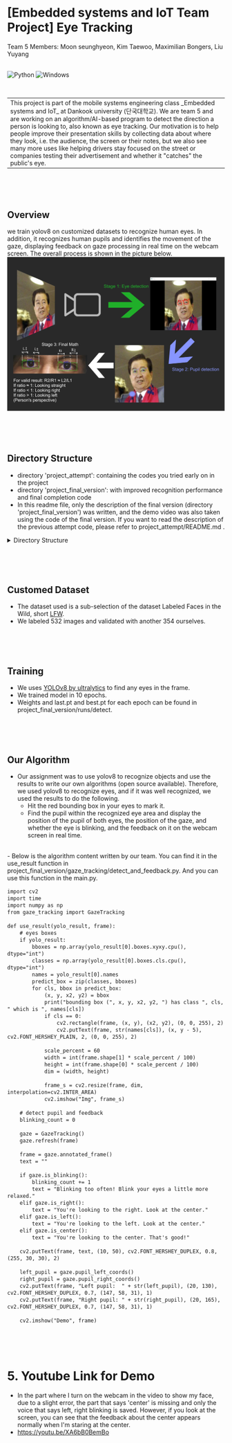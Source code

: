#  [Embedded systems and IoT Team Project] Eye Tracking
Team 5 Members: Moon seunghyeon, Kim Taewoo, Maximilian Bongers, Liu Yuyang
<br/><br/>

![Python](https://img.shields.io/badge/Code-Python3.9-blue)
![Windows](https://img.shields.io/badge/Platform-Windows-purple)

<br/>
<table>
    <tr>
        <td>This project is part of the mobile systems engineering class _Embedded systems and IoT_ at Dankook university (단국대학교). We are team 5 and are working on an algorithm/AI-based program to detect the direction a person is looking to, also known as eye tracking. Our motivation is to help people improve their presentation skills by collecting data about where they look, i.e. the audience, the screen or their notes, but we also see many more uses like helping drivers stay focused on the street or companies testing their advertisement and whether it "catches" the public's eye.</td>
    </tr>
</table>

<br/><br/><br/>

## Overview
we train yolov8 on customized datasets to recognize human eyes. In addition, it recognizes human pupils and identifies the movement of the gaze, displaying feedback on gaze processing in real time on the webcam screen. The overall process is shown in the picture below.  
![Concept poster of the steps involved in detecting the person's eyes and where they look](/team5-poster.png)

<br/><br/><br/>

## Directory Structure
- directory 'project_attempt': containing the codes you tried early on in the project  
- directory 'project_final_version': with improved recognition performance and final completion code
- In this readme file, only the description of the final version (directory 'project_final_version') was written, and the demo video was also taken using the code of the final version. If you want to read the description of the previous attempt code, please refer to project_attempt/README.md .
<details>
  <summary>Directory Structure</summary>
IoT_team5/  <br/>
└─ project_attempt/  <br/>
   └─ customed_dataset/  <br/>
      └─ images/  <br/>
         └─ train/  <br/>
         └─ val/  <br/>
      └─ labels/  <br/>
      └─ dataset.yaml  <br/>
   └─ best.pt  <br/>
   └─ eye_and_pupil_detect.py  <br/>
   └─ main.py  <br/>
   └─ summary.log  <br/>
   └─ train.ipynb  <br/>
└─ project_final_version/  <br/>
   └─ dataset/  <br/>
      └─ images/  <br/>
      └─ labels/  <br/>
      └─ dataset.yaml  <br/>
   └─ gaze_tracking/  <br/>
      └─ __init__.py  <br/>
      └─ calibration.py  <br/>
      └─ detect_and_feedback.py  <br/>
      └─ eye.py  <br/>
      └─ gaze_tracking.py  <br/>
      └─ pupil.py  <br/>
      └─ shape_predictor_68_face_landmarks.dat  <br/>
   └─ run/detect/train  <br/>
   └─ README.md  <br/>
   └─ main.py  <br/>
   └─ requirements.txt  <br/>
   └─ train.py  <br/>
   └─ yolov8s.pt  <br/>
</details>

<br/><br/><br/>

## Customed Dataset
- The dataset used is a sub-selection of the dataset Labeled Faces in the Wild, short [LFW](https://www.kaggle.com/datasets/atulanandjha/lfwpeople).
- We labeled 532 images and validated with another 354 ourselves. 

<br/><br/><br/>

## Training
- We uses [YOLOv8 by ultralytics](https://github.com/ultralytics/ultralytics) to find any eyes in the frame.
- We trained model in 10 epochs.
- Weights and last.pt and best.pt for each epoch can be found in project_final_version/runs/detect.

<br/><br/><br/>

## Our Algorithm
- Our assignment was to use yolov8 to recognize objects and use the results to write our own algorithms (open source available). Therefore, we used yolov8 to recognize eyes, and if it was well recognized, we used the results to do the following.
    - Hit the red bounding box in your eyes to mark it.
    - Find the pupil within the recognized eye area and display the position of the pupil of both eyes, the position of the gaze, and whether the eye is blinking, and the feedback on it on the webcam screen in real time.
<br/>
- Below is the algorithm content written by our team. You can find it in the use_result function in project_final_version/gaze_tracking/detect_and_feedback.py. And you can use this function in the main.py.
<br/>

```
import cv2
import time
import numpy as np
from gaze_tracking import GazeTracking

def use_result(yolo_result, frame):
    # eyes boxes
    if yolo_result:
        bboxes = np.array(yolo_result[0].boxes.xyxy.cpu(), dtype="int")
        classes = np.array(yolo_result[0].boxes.cls.cpu(), dtype="int")
        names = yolo_result[0].names
        predict_box = zip(classes, bboxes)
        for cls, bbox in predict_box:
            (x, y, x2, y2) = bbox
            print("bounding box (", x, y, x2, y2, ") has class ", cls, " which is ", names[cls])
            if cls == 0:
                cv2.rectangle(frame, (x, y), (x2, y2), (0, 0, 255), 2)
                cv2.putText(frame, str(names[cls]), (x, y - 5), cv2.FONT_HERSHEY_PLAIN, 2, (0, 0, 255), 2)

            scale_percent = 60
            width = int(frame.shape[1] * scale_percent / 100)
            height = int(frame.shape[0] * scale_percent / 100)
            dim = (width, height)

            frame_s = cv2.resize(frame, dim, interpolation=cv2.INTER_AREA)
            cv2.imshow("Img", frame_s)

    # detect pupil and feedback
    blinking_count = 0

    gaze = GazeTracking()
    gaze.refresh(frame)

    frame = gaze.annotated_frame()
    text = ""

    if gaze.is_blinking():
        blinking_count += 1
        text = "Blinking too often! Blink your eyes a little more relaxed."
    elif gaze.is_right():
        text = "You're looking to the right. Look at the center."
    elif gaze.is_left():
        text = "You're looking to the left. Look at the center."
    elif gaze.is_center():
        text = "You're looking to the center. That's good!"

    cv2.putText(frame, text, (10, 50), cv2.FONT_HERSHEY_DUPLEX, 0.8, (255, 30, 30), 2)

    left_pupil = gaze.pupil_left_coords()
    right_pupil = gaze.pupil_right_coords()
    cv2.putText(frame, "Left pupil:  " + str(left_pupil), (20, 130), cv2.FONT_HERSHEY_DUPLEX, 0.7, (147, 58, 31), 1)
    cv2.putText(frame, "Right pupil: " + str(right_pupil), (20, 165), cv2.FONT_HERSHEY_DUPLEX, 0.7, (147, 58, 31), 1)

    cv2.imshow("Demo", frame)
```
<br/><br/><br/>

# 5. Youtube Link for Demo
- In the part where I turn on the webcam in the video to show my face, due to a slight error, the part that says 'center' is missing and only the voice that says left, right blinking is saved. However, if you look at the screen, you can see that the feedback about the center appears normally when I'm staring at the center.
- https://youtu.be/XA6bB0BemBo
  
